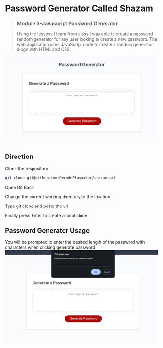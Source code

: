# Password Generator Called Shazam
>### Module 3-Javascript Password Generator

>Using the lessons I learn from class I was able to create a password random generator for any user looking to create a new password. The web application uses JavaScript code to create a random generator alogn with HTML and CSS.

![img](./images/generator.png)


## Direction 

Clone the respository:

```sh
git clone git@github.com:DecodePlaymaker/shazam.git
```
Open Git Bash

Change the current working directory to the location 

Type git clone and paste the url

Finally press Enter to create a local clone


## Password Generator Usage

You will be prompted to enter the desired length of the password with characters when clicking generate password
![img](./images/input.png)